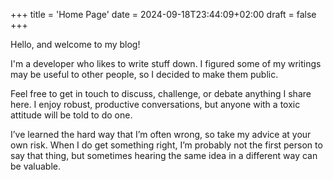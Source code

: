 +++
title = 'Home Page'
date = 2024-09-18T23:44:09+02:00
draft = false
+++

Hello, and welcome to my blog!

I'm a developer who likes to write stuff down. I figured some of my writings may be useful to other people, so I decided to make them public.

Feel free to get in touch to discuss, challenge, or debate anything I share here. I enjoy robust, productive conversations, but anyone with a toxic attitude will be told to do one.

I’ve learned the hard way that I’m often wrong, so take my advice at your own risk. When I do get something right, I’m probably not the first person to say that thing, but sometimes hearing the same idea in a different way can be valuable.
